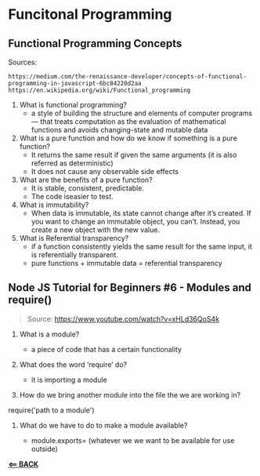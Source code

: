 # Funcitonal Programming

## Functional Programming Concepts

Sources:

```
https://medium.com/the-renaissance-developer/concepts-of-functional-programming-in-javascript-6bc84220d2aa
https://en.wikipedia.org/wiki/Functional_programming
```


1. What is functional programming?
    - a style of building the structure and elements of computer programs — that treats computation as the evaluation of mathematical functions and avoids changing-state and mutable data
1. What is a pure function and how do we know if something is a pure function?
    - It returns the same result if given the same arguments (it is also referred as deterministic)
    - It does not cause any observable side effects
1. What are the benefits of a pure function?
    - It is stable, consistent, predictable.
    - The code iseasier to test.
1. What is immutability?
    - When data is immutable, its state cannot change after it’s created. If you want to change an immutable object, you can’t. Instead, you create a new object with the new value.
1. What is Referential transparency?
    - if a function consistently yields the same result for the same input, it is referentially transparent.
    - pure functions + immutable data = referential transparency

## Node JS Tutorial for Beginners #6 - Modules and require()

> Source: https://www.youtube.com/watch?v=xHLd36QoS4k

1. What is a module?

    - a piece of code that has a certain functionality

1. What does the word ‘require’ do?

   - it is importing a module

1. How do we bring another module into the file the we are working in?

  require('path to a module')

1. What do we have to do to make a module available?

    - module.exports= (whatever we we want to be available for use outside)

[**<== BACK**](301-toc.md)